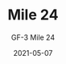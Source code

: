---
image_primary: "img/GF+Mile+24+Art.jpg"
image_secondary: "img/GF+Mile+24+Interior.jpg"
subtitle: "GF-3 Mile 24"
tags: 
  - "Wall Coverings"
title: "Mile 24"
href: "https://www.areaenvironments.com/order/ed-6-east-hennepin-axafw-lxan5-6l2by"
designer: "Gabe Fonorow"
category: "Wall Coverings"
manufacturer: "Area Environments"
slug: "/manufacturers/area-environments/wall-coverings/gabe-fonorow-mile-24"
date: "2021-05-07"
---